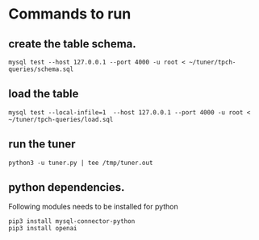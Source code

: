 # Commands to run

## create the table schema.
```
mysql test --host 127.0.0.1 --port 4000 -u root < ~/tuner/tpch-queries/schema.sql
```

## load the table
```
mysql test --local-infile=1  --host 127.0.0.1 --port 4000 -u root < ~/tuner/tpch-queries/load.sql
```

## run the tuner
```
python3 -u tuner.py | tee /tmp/tuner.out
```

## python dependencies.
Following modules needs to be installed for python

```
pip3 install mysql-connector-python
pip3 install openai
```
